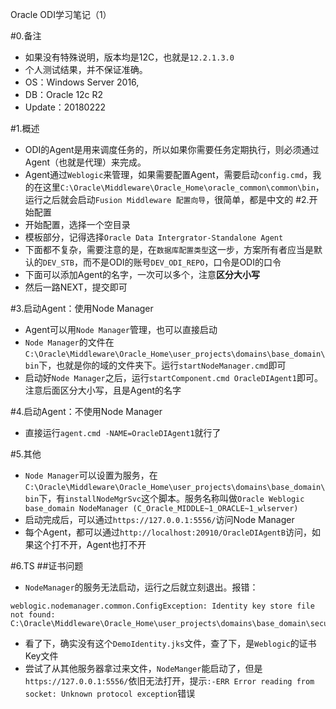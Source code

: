 Oracle ODI学习笔记（1）

#0.备注
- 如果没有特殊说明，版本均是12C，也就是`12.2.1.3.0`
- 个人测试结果，并不保证准确。
- OS：Windows Server 2016,
- DB：Oracle 12c R2
- Update：20180222

#1.概述
- ODI的Agent是用来调度任务的，所以如果你需要任务定期执行，则必须通过Agent（也就是代理）来完成。
- Agent通过`Weblogic`来管理，如果需要配置Agent，需要启动`config.cmd`，我的在这里`C:\Oracle\Middleware\Oracle_Home\oracle_common\common\bin`，运行之后就会启动`Fusion Middleware 配置向导`，很简单，都是中文的
#2.开始配置
- 开始配置，选择一个空目录
- 模板部分，记得选择`Oracle Data Intergrator-Standalone Agent`
- 下面都不复杂，需要注意的是，在`数据库配置类型`这一步，方案所有者应当是默认的`DEV_STB`，而不是ODI的账号`DEV_ODI_REPO`，口令是ODI的口令
- 下面可以添加Agent的名字，一次可以多个，注意**区分大小写**
- 然后一路NEXT，提交即可

#3.启动Agent：使用Node Manager
- Agent可以用`Node Manager`管理，也可以直接启动
- `Node Manager`的文件在`C:\Oracle\Middleware\Oracle_Home\user_projects\domains\base_domain\bin`下，也就是你的域的文件夹下。运行`startNodeManager.cmd`即可
- 启动好`Node Manager`之后，运行`startComponent.cmd OracleDIAgent1`即可。注意后面区分大小写，且是Agent的名字

#4.启动Agent：不使用Node Manager
- 直接运行`agent.cmd -NAME=OracleDIAgent1`就行了


#5.其他
- `Node Manager`可以设置为服务，在`C:\Oracle\Middleware\Oracle_Home\user_projects\domains\base_domain\bin`下，有`installNodeMgrSvc`这个脚本。服务名称叫做`Oracle Weblogic base_domain NodeManager (C_Oracle_MIDDLE~1_ORACLE~1_wlserver)`
- 启动完成后，可以通过`https://127.0.0.1:5556/`访问Node Manager
- 每个Agent，都可以通过`http://localhost:20910/OracleDIAgentB`访问，如果这个打不开，Agent也打不开

#6.TS
##证书问题
- `NodeManager`的服务无法启动，运行之后就立刻退出。报错：
```
weblogic.nodemanager.common.ConfigException: Identity key store file not found: C:\Oracle\Middleware\Oracle_Home\user_projects\domains\base_domain\security\DemoIdentity.jks
```
- 看了下，确实没有这个`DemoIdentity.jks`文件，查了下，是`Weblogic`的证书Key文件
- 尝试了从其他服务器拿过来文件，`NodeManger`能启动了，但是`https://127.0.0.1:5556/`依旧无法打开，提示`:-ERR Error reading from socket: Unknown protocol exception`错误










